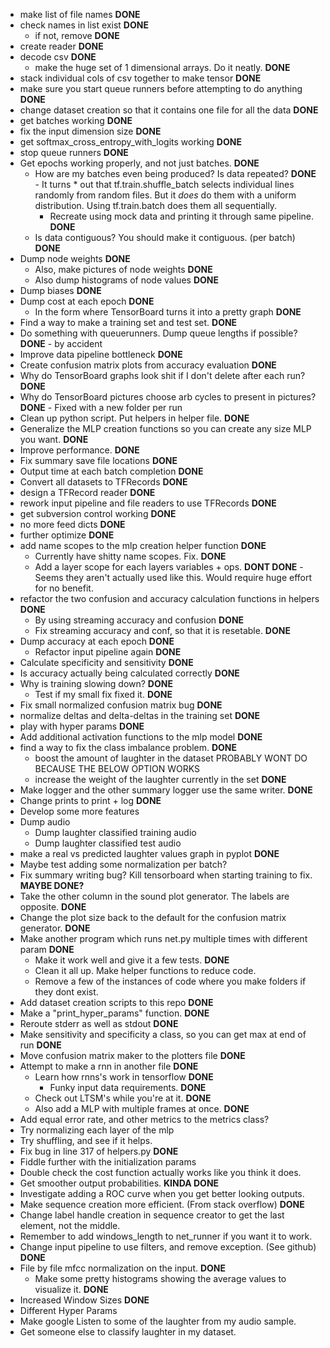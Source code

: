 * make list of file names														**DONE**
* check names in list exist														**DONE**
	* if not, remove															**DONE**
* create reader																	**DONE**
* decode csv																	**DONE**
	* make the huge set of 1 dimensional arrays. Do it neatly.					**DONE**
* stack individual cols of csv together to make tensor							**DONE**
* make sure you start queue runners before attempting to do anything			**DONE**
* change dataset creation so that it contains one file for all the data			**DONE**
* get batches working															**DONE**
* fix the input dimension size													**DONE**
* get softmax_cross_entropy_with_logits working									**DONE**
* stop queue runners															**DONE**
* Get epochs working properly, and not just batches.							**DONE**
	* How are my batches even being produced? Is data repeated?					**DONE** - It turns * out that tf.train.shuffle_batch selects individual lines randomly from random files. But it *does* do them with a uniform distribution. Using tf.train.batch does them all sequentially.
		* Recreate using mock data and printing it through same pipeline.		**DONE**
	* Is data contiguous? You should make it contiguous. (per batch)			**DONE**
* Dump node weights																**DONE**
	* Also, make pictures of node weights										**DONE**
	* Also dump histograms of node values										**DONE**
* Dump biases																	**DONE**
* Dump cost at each epoch														**DONE**
	* In the form where TensorBoard turns it into a pretty graph				**DONE**
* Find a way to make a training set and test set.								**DONE**
* Do something with queuerunners. Dump queue lengths if possible?				**DONE** - by accident
* Improve data pipeline bottleneck												**DONE**
* Create confusion matrix plots from accuracy evaluation						**DONE**
* Why do TensorBoard graphs look shit if I don't delete after each run?			**DONE**
* Why do TensorBoard pictures choose arb cycles to present in pictures?			**DONE** - Fixed with a new folder per run
* Clean up python script. Put helpers in helper file.							**DONE**
* Generalize the MLP creation functions so you can create any size MLP you want. **DONE**
* Improve performance.															**DONE**
* Fix summary save file locations												**DONE**
* Output time at each batch completion											**DONE**
* Convert all datasets to TFRecords												**DONE**
* design a TFRecord reader														**DONE**
* rework input pipeline and file readers to use TFRecords						**DONE**
* get subversion control working												**DONE**
* no more feed dicts															**DONE**
* further optimize																**DONE**
* add name scopes to the mlp creation helper function							**DONE**
	* Currently have shitty name scopes. Fix.									**DONE**
	* Add a layer scope for each layers variables + ops.						**DONT DONE** - Seems they aren't actually used like this. Would require huge effort for no benefit.
* refactor the two confusion and accuracy calculation functions in helpers		**DONE**
	* By using streaming accuracy and confusion									**DONE**
	* Fix streaming accuracy and conf, so that it is resetable.					**DONE**
* Dump accuracy at each epoch													**DONE**
	* Refactor input pipeline again												**DONE**
* Calculate specificity and sensitivity											**DONE**
* Is accuracy actually being calculated correctly								**DONE**
* Why is training slowing down?													**DONE**
	* Test if my small fix fixed it.											**DONE**
* Fix small normalized confusion matrix bug										**DONE**
* normalize deltas and delta-deltas in the training set							**DONE**
* play with hyper params														**DONE**
* Add additional activation functions to the mlp model							**DONE**
* find a way to fix the class imbalance problem.								**DONE**
	* boost the amount of laughter in the dataset								PROBABLY WONT DO BECAUSE THE BELOW OPTION WORKS
	* increase the weight of the laughter currently in the set					**DONE**
* Make logger and the other summary logger use the same writer.					**DONE**
* Change prints to print + log													**DONE**
* Develop some more features														
* Dump audio																		
	* Dump laughter classified training audio										
	* Dump laughter classified test audio											
* make a real vs predicted laughter values graph in pyplot						**DONE**
* Maybe test adding some normalization per batch?									
* Fix summary writing bug? Kill tensorboard when starting training to fix.		**MAYBE DONE?**
* Take the other column in the sound plot generator. The labels are opposite.	**DONE**
* Change the plot size back to the default for the confusion matrix generator.	**DONE**
* Make another program which runs net.py multiple times with different param	**DONE**
	* Make it work well and give it a few tests.								**DONE**
	* Clean it all up. Make helper functions to reduce code.						
	* Remove a few of the instances of code where you make folders if they dont exist.
* Add dataset creation scripts to this repo										**DONE**
* Make a "print_hyper_params" function.											**DONE**
* Reroute stderr as well as stdout												**DONE**
* Make sensitivity and specificity a class, so you can get max at end of run	**DONE**
* Move confusion matrix maker to the plotters file								**DONE**
* Attempt to make a rnn in another file											**DONE**
	* Learn how rnns's work in tensorflow										**DONE**
		* Funky input data requirements.										**DONE**
	* Check out LTSM's while you're at it.										**DONE**
	* Also add a MLP with multiple frames at once.								**DONE**
* Add equal error rate, and other metrics to the metrics class?					
* Try normalizing each layer of the mlp											
* Try shuffling, and see if it helps.												
* Fix bug in line 317 of helpers.py												**DONE**
* Fiddle further with the initialization params									
* Double check the cost function actually works like you think it does.			
* Get smoother output probabilities.											**KINDA DONE**
* Investigate adding a ROC curve when you get better looking outputs.				
* Make sequence creation more efficient. (From stack overflow)					**DONE**
* Change label handle creation in sequence creator to get the last element, not the middle.
* Remember to add windows_length to net_runner if you want it to work.
* Change input pipeline to use filters, and remove exception. (See github)		**DONE**
* File by file mfcc normalization on the input.									**DONE**
	* Make some pretty histograms showing the average values to visualize it.	**DONE**
* Increased Window Sizes														**DONE**
* Different Hyper Params
* Make google Listen to some of the laughter from my audio sample.
* Get someone else to classify laughter in my dataset.							
